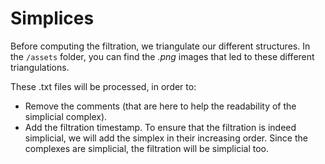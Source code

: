 # Simplices

Before computing the filtration, we triangulate our different structures. 
In the `/assets` folder, you can find the *.png* images that led to these different triangulations.

These .txt files will be processed, in order to:

 - Remove the comments (that are here to help the readability of the simplicial complex).
 - Add the filtration timestamp. To ensure that the filtration is indeed simplicial, we will add the simplex in their increasing order. Since the complexes are simplicial, the filtration will be simplicial too.
